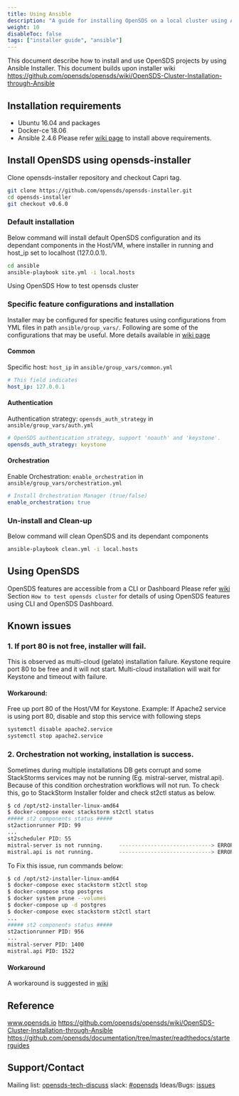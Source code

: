 ```yaml
---
title: Using Ansible
description: "A guide for installing OpenSDS on a local cluster using Ansible."
weight: 10
disableToc: false
tags: ["installer guide", "ansible"] 
---
```

This document describe how to install and use OpenSDS projects by using Ansible Installer. 
This document builds upon installer wiki https://github.com/opensds/opensds/wiki/OpenSDS-Cluster-Installation-through-Ansible
## Installation requirements
* Ubuntu 16.04 and packages
* Docker-ce 18.06
* Ansible 2.4.6
Please refer [wiki page](https://github.com/opensds/opensds/wiki/OpenSDS-Cluster-Installation-through-Ansible) to install above requirements.
## Install OpenSDS using opensds-installer
Clone opensds-installer repository and checkout Capri tag.
```bash
git clone https://github.com/opensds/opensds-installer.git
cd opensds-installer
git checkout v0.6.0
```
### Default installation
Below command will install default OpenSDS configuration and its dependant components in the Host/VM, where installer in running and host_ip set to localhost (127.0.0.1).
```bash
cd ansible
ansible-playbook site.yml -i local.hosts 
```
Using OpenSDS
How to test opensds cluster
### Specific feature configurations and installation
Installer may be configured for specific features using configurations from YML files in path `ansible/group_vars/`.
Following are some of the configurations that may be useful. More details available in [wiki page](https://github.com/opensds/opensds/wiki/OpenSDS-Cluster-Installation-through-Ansible)
#### Common
Specific host: `host_ip` in `ansible/group_vars/common.yml`
```yml
# This field indicates 
host_ip: 127.0.0.1
```
#### Authentication
Authentication strategy: `opensds_auth_strategy` in `ansible/group_vars/auth.yml`
```yml
# OpenSDS authentication strategy, support 'noauth' and 'keystone'.
opensds_auth_strategy: keystone
```
#### Orchestration
Enable Orchestration: `enable_orchestration` in `ansible/group_vars/orchestration.yml`
```yml
# Install Orchestration Manager (true/false)
enable_orchestration: true 
```
### Un-install and Clean-up
Below command will clean OpenSDS and its dependant components
```bash
ansible-playbook clean.yml -i local.hosts 
```
## Using OpenSDS
OpenSDS features are accessible from a CLI or Dashboard
Please refer [wiki](https://github.com/opensds/opensds/wiki/OpenSDS-Cluster-Installation-through-Ansible) Section `How to test opensds cluster` for details of using OpenSDS features using CLI and OpenSDS Dashboard.
## Known issues
### 1. If port 80 is not free, installer will fail. 
This is observed as multi-cloud (gelato) installation failure. Keystone require port 80 to be free and it will not start. Multi-cloud installation will wait for Keystone and timeout with failure.
#### Workaround:
Free up port 80 of the Host/VM for Keystone. 
Example: If Apache2 service is using port 80, disable and stop this service with following steps
```bash
systemctl disable apache2.service
systemctl stop apache2.service
```
### 2. Orchestration not working, installation is success.
Sometimes during multiple installations DB gets corrupt and some StackStorms services may not be running (Eg. mistral-server, mistral.api). Because of this condition orchestration workflows will not run.
To check this, go to StackStorm Installer folder and check st2ctl status as below.
```bash
$ cd /opt/st2-installer-linux-amd64
$ docker-compose exec stackstorm st2ctl status
##### st2 components status #####
st2actionrunner PID: 99
...
st2scheduler PID: 55
mistral-server is not running.     -----------------------------> ERROR condition
mistral.api is not running.        -----------------------------> ERROR condition
```
To Fix this issue, run commands below:
```bash
$ cd /opt/st2-installer-linux-amd64
$ docker-compose exec stackstorm st2ctl stop
$ docker-compose stop postgres
$ docker system prune --volumes
$ docker-compose up -d postgres
$ docker-compose exec stackstorm st2ctl start
...
##### st2 components status #####
st2actionrunner PID: 956
...
mistral-server PID: 1400
mistral.api PID: 1522
```

#### Workaround 
A workaround is suggested in [wiki](https://github.com/opensds/opensds/wiki/OpenSDS-Cluster-Installation-through-Ansible)
## Reference
www.opensds.io
https://github.com/opensds/opensds/wiki/OpenSDS-Cluster-Installation-through-Ansible
https://github.com/opensds/documentation/tree/master/readthedocs/starterguides
## Support/Contact
Mailing list: [opensds-tech-discuss](https://lists.opensds.io/mailman/listinfo/opensds-tech-discuss)
slack: [#opensds](https://opensds.slack.com/)
Ideas/Bugs: [issues](https://github.com/opensds/opensds-installer/issues)




